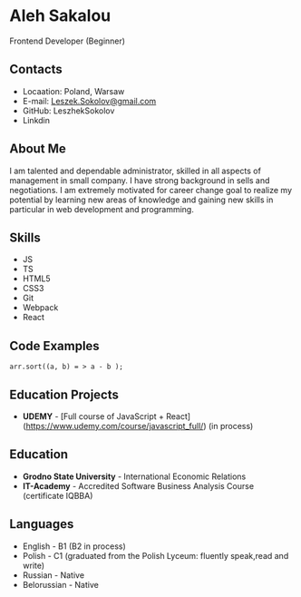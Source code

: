 # Aleh Sakalou

Frontend Developer (Beginner)

## Contacts

- Locaation: Poland, Warsaw
- E-mail: <Leszek.Sokolov@gmail.com>
- GitHub: LeszhekSokolov
- Linkdin

## About Me

I am talented and dependable administrator, skilled in all aspects of management in small company. I have strong background in sells and negotiations. I am extremely motivated for career change goal to realize my potential by learning new areas of knowledge and gaining new skills in particular in web development and programming.

## Skills

- JS
- TS
- HTML5
- CSS3
- Git
- Webpack
- React

## Code Examples

```
arr.sort((a, b) = > a - b );
```

## Education Projects

- **UDEMY** - [Full course of JavaScript + React] (https://www.udemy.com/course/javascript_full/) (in process)

## Education

- **Grodno State University** - International Economic Relations
- **IT-Academy** - Accredited Software Business Analysis Course (certificate IQBBA)

## Languages

- English - B1 (B2 in process)
- Polish - C1 (graduated from the Polish Lyceum: fluently speak,read and write)
- Russian - Native
- Belorussian - Native
